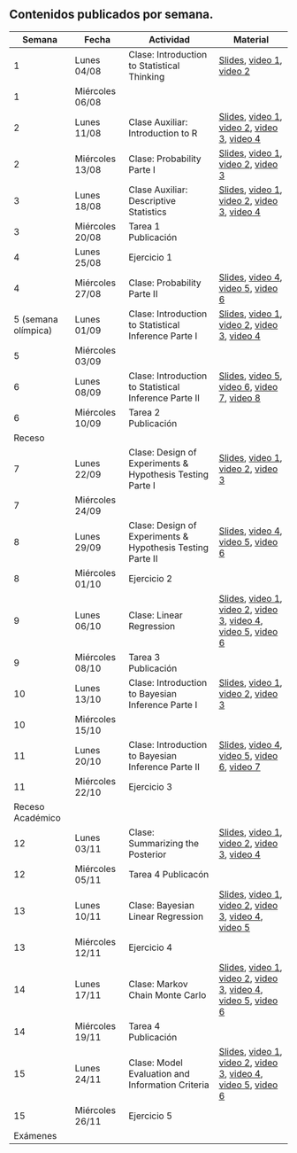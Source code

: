## Contenidos publicados por semana.
| Semana | Fecha | Actividad | Material |
|---|---|---|---|
| 1 | Lunes 04/08 | Clase: Introduction to Statistical Thinking | [Slides](https://github.com/dccuchile/CC6104/raw/master/slides/1_1_ST-intro.pdf), [video 1](https://youtu.be/X4SqJu6lExM), [video 2](https://youtu.be/YbiQU5TTBX4) |
| 1 | Miércoles 06/08 |                                                             |                                                              |
| 2 | Lunes 11/08 | Clase Auxiliar: Introduction to R                           | [Slides](https://github.com/dccuchile/CC6104/raw/master/slides/1_2_ST-R.pdf), [video 1](https://youtu.be/MbeLD3hWWVo), [video 2](https://youtu.be/9W_eWCy86F4),  [video 3](https://youtu.be/QvFXSw2-1r4), [video 4](https://youtu.be/y4JY7klrbfQ) |
| 2 | Miércoles 13/08 | Clase: Probability Parte I | [Slides](https://github.com/dccuchile/CC6104/raw/master/slides/1_4_ST-prob.pdf), [video 1](https://youtu.be/R9AVYV73m1M), [video 2](https://youtu.be/zubh1jbRiKE), [video 3](https://youtu.be/uiwToagp0z4) |
| 3 | Lunes 18/08 | Clase Auxiliar: Descriptive Statistics                      | [Slides](https://github.com/dccuchile/CC6104/raw/master/slides/1_3_ST-explore.pdf), [video 1](https://youtu.be/kWNskZ8_98o), [video 2](https://youtu.be/_FJ8x9M4b1w),  [video 3](https://youtu.be/m7VBNZ2mYWI), [video 4](https://youtu.be/ylGMJ_aSQk0) |
| 3 | Miércoles 20/08 | Tarea 1 Publicación |  |
| 4 | Lunes 25/08 | Ejercicio 1 |  |
| 4 | Miércoles 27/08 | Clase: Probability Parte II                                 | [Slides](https://github.com/dccuchile/CC6104/raw/master/slides/1_4_ST-prob.pdf), [video 4](https://youtu.be/RlhN3t_VIyw), [video 5](https://youtu.be/4kV1dBaeWVc), [video 6]( https://youtu.be/MGyXc70JdSk) |
| 5 (semana olímpica) | Lunes 01/09 | Clase: Introduction to Statistical Inference Parte I | [Slides](https://github.com/dccuchile/CC6104/raw/master/slides/2_1_ST-inference.pdf), [video 1](https://youtu.be/A0BAhO9_RSI), [video 2](https://youtu.be/6Io555e2stM),  [video 3](https://youtu.be/2-Q2f6zmTns), [video 4](https://youtu.be/Hp2A5EJoXbk) |
| 5                | Miércoles 03/09 |                                                             |  |
| 6 | Lunes 08/09 | Clase: Introduction to Statistical Inference Parte II | [Slides](https://github.com/dccuchile/CC6104/raw/master/slides/2_1_ST-inference.pdf), [video 5](https://youtu.be/M0Ag4bww7Q0), [video 6]( https://youtu.be/K7khgecup3I), [video 7](https://youtu.be/uZ126Lh3L-k), [video 8]( https://youtu.be/kHSPx99nJ7g) |
| 6                | Miércoles 10/09 | Tarea 2 Publicación |  |
| Receso |  |  |  |
| 7 | Lunes 22/09 | Clase: Design of Experiments & Hypothesis Testing  Parte I | [Slides](https://github.com/dccuchile/CC6104/raw/master/slides/2_2_ST-hypothesis.pdf), [video 1](https://youtu.be/3MueyHnNNig), [video 2](https://youtu.be/JuyIrya23E0), [video 3](https://youtu.be/OXTyG6DIvK4) |
| 7 | Miércoles 24/09 |                                                             |                                                              |
| 8 | Lunes 29/09 | Clase: Design of Experiments & Hypothesis Testing  Parte II | [Slides](https://github.com/dccuchile/CC6104/raw/master/slides/2_2_ST-hypothesis.pdf),  [video 4](https://youtu.be/95QeSwrNoLI), [video 5](https://youtu.be/ZCr3WCdc-54), [video 6](https://youtu.be/T6ZR0KoKhBQ) |
| 8 | Miércoles 01/10 | Ejercicio 2 |  |
| 9 | Lunes 06/10 | Clase: Linear Regression | [Slides](https://github.com/dccuchile/CC6104/raw/master/slides/2_3_ST-regression.pdf),  [video 1](https://youtu.be/ZLZXJPKH6tU), [video 2](https://youtu.be/mW7bHkJBcB4),  [video 3](https://youtu.be/SHa5Neb7bfg),  [video 4](https://youtu.be/rCD_jofxecY), [video 5](https://youtu.be/ir4P_f3s44g), [video 6](https://youtu.be/wfNhJWHPOi8) |
| 9 | Miércoles 08/10 | Tarea 3 Publicación |  |
| 10 | Lunes 13/10 | Clase: Introduction to Bayesian Inference Parte I | [Slides](https://github.com/dccuchile/CC6104/raw/master/slides/3_1_ST-bayesian.pdf),  [video 1](https://youtu.be/Gf2uuElPH0g), [video 2](https://youtu.be/5ZZ3PTPdZQw), [video 3](https://youtu.be/d_jXwM_-5jc) |
| 10 | Miércoles 15/10 |  |  |
| 11 | Lunes 20/10 | Clase: Introduction to Bayesian Inference Parte II | [Slides](https://github.com/dccuchile/CC6104/raw/master/slides/3_1_ST-bayesian.pdf),  [video 4](https://youtu.be/yZW1V3X4J94), [video 5](https://youtu.be/-fw0ktR7psM), [video 6](https://youtu.be/0oK9M82sw8Q), [video 7](https://youtu.be/u7Qdw5rDDDU) |
| 11 | Miércoles 22/10 | Ejercicio 3 |  |
| Receso Académico |  |  |  |
| 12 | Lunes 03/11 | Clase: Summarizing the Posterior | [Slides](https://github.com/dccuchile/CC6104/raw/master/slides/3_3_ST-posterior.pdf), [video 1](https://youtu.be/67o8wcZsgtk), [video 2](https://youtu.be/Xr8S1Uv_5GQ), [video 3](https://youtu.be/XJKyW4tYp_0), [video 4](https://youtu.be/OMipgV727wo) |
| 12 | Miércoles 05/11 | Tarea 4 Publicacón                                          |  |
| 13 | Lunes 10/11 | Clase: Bayesian Linear Regression | [Slides](https://github.com/dccuchile/CC6104/raw/master/slides/3_3_ST-bayes_lin.pdf),  [video 1](https://youtu.be/DrwhRshBVjM), [video 2](https://youtu.be/lgNMDCzTV9k),  [video 3](https://youtu.be/ajMucPrZDpU), [video 4](https://youtu.be/YSGWWSUMPOk), [video 5](https://youtu.be/Ma9V8Nown9Q) |
| 13 | Miércoles 12/11 | Ejercicio 4 |  |
| 14 | Lunes 17/11 | Clase: Markov Chain Monte Carlo | [Slides](https://github.com/dccuchile/CC6104/raw/master/slides/3_4_ST-MCMC.pdf),  [video 1](https://youtu.be/gsofPiPBIeU), [video 2](https://youtu.be/EJZWaph61p4),  [video 3](https://youtu.be/jfidS22imJM), [video 4](https://youtu.be/kif9EG-sy2I), [video 5](https://youtu.be/iVgiowZvyZM), [video 6](https://youtu.be/r0BNqctisLg) |
| 14 | Miércoles 19/11 | Tarea 4 Publicación |  |
| 15 | Lunes 24/11 | Clase: Model Evaluation and Information Criteria            | [Slides](https://github.com/dccuchile/CC6104/raw/master/slides/4_1_ST-eval.pdf), [video 1](https://youtu.be/HCCzwltLVCc), [video 2](https://youtu.be/twpZHZMmKgM), [video 3](https://youtu.be/ny4SlO3rcTo),  [video 4](https://youtu.be/6U7laePWt9M), [video 5](https://youtu.be/vE2VaK9tLV8), [video 6](https://youtu.be/wmBugs36H-4) |
| 15 | Miércoles 26/11 | Ejercicio 5 |  |
| Exámenes |  |  |  |
